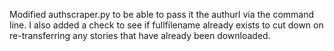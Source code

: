 Modified authscraper.py to be able to pass it the authurl via the command line.
I also added a check to see if fullfilename already exists to cut down on
re-transferring any stories that have already been downloaded.

